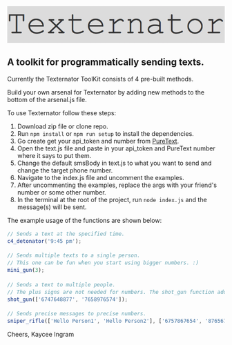 ![Logo](/assets/texternator.png)

## A toolkit for programmatically sending texts.

Currently the Texternator ToolKit consists of 4 pre-built methods.

Build your own arsenal for Texternator by adding new methods to the bottom of the arsenal.js file.

To use Texternator follow these steps:
1. Download zip file or clone repo.
2. Run ```npm install``` or ```npm run setup``` to install the dependencies.
3. Go create get your api_token and number from [PureText](https://www.puretext.us/auth/google).
4. Open the text.js file and paste in your api_token and PureText number where it says to put them.
5. Change the default smsBody in text.js to what you want to send and change the target phone number.
6. Navigate to the index.js file and uncomment the examples.
7. After uncommenting the examples, replace the args with your friend's number or some other number.
8. In the terminal at the root of the project, run ```node index.js``` and the message(s) will be sent.

The example usage of the functions are shown below:

```js
// Sends a text at the specified time.
c4_detonator('9:45 pm');

// Sends multiple texts to a single person.
// This one can be fun when you start using bigger numbers. :)
mini_gun(3);

// Sends a text to multiple people.
// The plus signs are not needed for numbers. The shot_gun function adds them for you.
shot_gun(['6747648877', '7658976574']);

// Sends precise messages to precise numbers.
sniper_rifle(['Hello Person1', 'Hello Person2'], ['6757867654', '8765679876']);
```

Cheers, Kaycee Ingram
